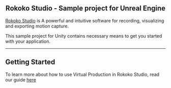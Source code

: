 <h2 align="center"> Rokoko Studio - Sample project for Unreal Engine</h1>

[Rokoko Studio](https://www.rokoko.com/en/products/studio) is A powerful and intuitive software for recording, visualizing and exporting motion capture.

This sample project for Unity contains necessary means to get you started with your application.

---

## Getting Started

To learn more about how to use Virtual Production in Rokoko Studio, read our guide [here](https://rokoko.atlassian.net/servicedesk/customer/kb/view/861208607)

